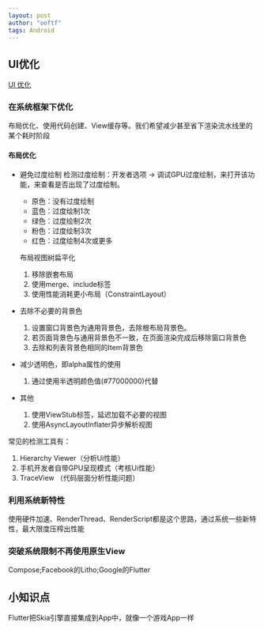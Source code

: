```yaml
---
layout: post
author: "ooftf"
tags: Android
---
```


## UI优化
[UI 优化](https://blog.csdn.net/freekiteyu/article/details/77862670)
### 在系统框架下优化
  布局优化、使用代码创建、View缓存等。我们希望减少甚至省下渲染流水线里的某个耗时阶段
#### 布局优化
* 避免过度绘制
  检测过度绘制：开发者选项 -> 调试GPU过度绘制，来打开该功能，来查看是否出现了过度绘制。
  * 原色：没有过度绘制
  * 蓝色：过度绘制1次
  * 绿色：过度绘制2次
  * 粉色：过度绘制3次
  * 红色：过度绘制4次或更多

  布局视图树扁平化
  1. 移除嵌套布局
  2. 使用merge、include标签
  3. 使用性能消耗更小布局（ConstraintLayout）
* 去除不必要的背景色
  1. 设置窗口背景色为通用背景色，去除根布局背景色。
  2. 若页面背景色与通用背景色不一致，在页面渲染完成后移除窗口背景色
  3. 去除和列表背景色相同的Item背景色
* 减少透明色，即alpha属性的使用
  1. 通过使用半透明颜色值(#77000000)代替
* 其他
  1. 使用ViewStub标签，延迟加载不必要的视图
  2. 使用AsyncLayoutInflater异步解析视图

常见的检测工具有：
1. Hierarchy Viewer（分析Ui性能）
2. 手机开发者自带GPU呈现模式（考核Ui性能）
3. TraceView （代码层面分析性能问题）
### 利用系统新特性
  使用硬件加速、RenderThread、RenderScript都是这个思路，通过系统一些新特性，最大限度压榨出性能
### 突破系统限制不再使用原生View
  Compose;Facebook的Litho;Google的Flutter
## 小知识点
   Flutter把Skia引擎直接集成到App中，就像一个游戏App一样

